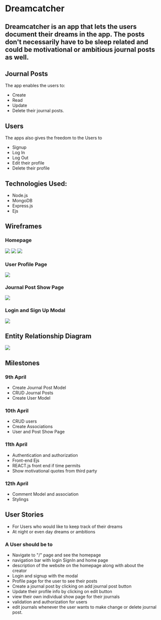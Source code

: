 
# Dreamcatcher

## Dreamcatcher is an app that lets the users document their dreams in the app. The posts don't necessarily have to be sleep related and could be motivational or ambitious journal posts as well.

## Journal Posts

The app enables the users to:
- Create
- Read
- Update
- Delete
 their journal posts.

## Users

The apps also gives the freedom to the Users to
- Signup
- Log In
- Log Out
- Edit their profile
- Delete their profile

## Technologies Used:
- Node.js
- MongoDB
- Express.js
- Ejs

## Wireframes

### Homepage
<img src = "https://trello-attachments.s3.amazonaws.com/5ac7b9a35593dce833bb9955/5ac7c8afeca103a0d6895367/f2c4cbfedce83b4983c9011b301f94cd/1.png">
<img src = "https://trello-attachments.s3.amazonaws.com/5ac7b9a35593dce833bb9955/5ac7c8afeca103a0d6895367/ad4d42a26fa84e331d06a03c98bbf0d3/2.png">
<img src = "https://trello-attachments.s3.amazonaws.com/5ac7b9a35593dce833bb9955/5ac7c8afeca103a0d6895367/de7c845108baf68f9509da861bc48ed2/3.png">

### User Profile Page
<img src = "https://trello-attachments.s3.amazonaws.com/5ac7b9a35593dce833bb9955/5ac7c8afeca103a0d6895367/91863ba51826d8e4a56ff7eee36927ac/4.png">

### Journal Post Show Page
<img src = "https://trello-attachments.s3.amazonaws.com/5ac7b9a35593dce833bb9955/5ac7c8afeca103a0d6895367/8642e7c45da5989d7c8583390686d820/5.png">

### Login and Sign Up Modal
<img src = "https://trello-attachments.s3.amazonaws.com/5ac7b9a35593dce833bb9955/5ac7c8afeca103a0d6895367/a6321214fba7abc40d1a3ed09db964d7/6.png">

## Entity Relationship Diagram
<img src = "https://trello-attachments.s3.amazonaws.com/5ac7b9a35593dce833bb9955/5ac7c1e1a7211c803309d2c2/8fa3c7b3f7297e588aedc28deb9d3c2f/Screen_Shot_2018-04-06_at_11.50.51_AM.png">

## Milestones

### 9th April
- Create Journal Post Model
- CRUD Journal Posts
- Create User Model

### 10th April
- CRUD users
- Create Associations
- User and Post Show Page

### 11th April
- Authentication and authorization
- Front-end Ejs
- REACT.js front end if time permits
- Show motivational quotes from third party

### 12th April

- Comment Model and association
- Stylings

## User Stories
- For Users who would like to keep track of their dreams
- At night or even day dreams or ambitions

### A User should be to
- Navigate to "/" page and see the homepage
- navigation bar with login SignIn and home page
- description of the website on the homepage along with about the creator
- Login and signup with the modal
- Profile page for the user to see their posts
- Create a journal post by clicking on add journal post button
- Update their profile info by clicking on edit button
- view their own individual show page for their journals
- validation and authorization for users
- edit journals whenever the user wants to make change or delete journal post.
